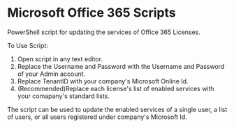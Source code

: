 # Microsoft Office 365 Scripts
PowerShell script for updating the services of Office 365 Licenses.

To Use Script:
1. Open script in any text editor.
2. Replace the Username and Password with the Username and Password of your Admin account.
3. Replace TenantID with your company's Microsoft Online Id.
4. (Recommended)Replace each license's list of enabled services with your comapany's standard lists.

The script can be used to update the enabled services of a single user, a list of users, or all users registered under company's Microsoft Id.
